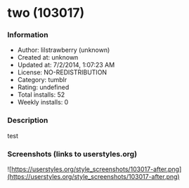 # two (103017)

### Information
- Author: lilstrawberry (unknown)
- Created at: unknown
- Updated at: 7/2/2014, 1:07:23 AM
- License: NO-REDISTRIBUTION
- Category: tumblr
- Rating: undefined
- Total installs: 52
- Weekly installs: 0


### Description
test


### Screenshots (links to userstyles.org)
![https://userstyles.org/style_screenshots/103017-after.png](https://userstyles.org/style_screenshots/103017-after.png)



